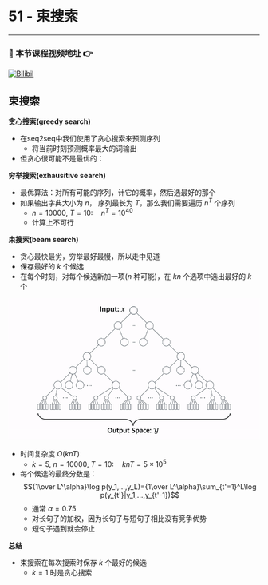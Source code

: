 # 51 - 束搜索

---

### 🎦 本节课程视频地址 👉
[![Bilibil](https://i0.hdslb.com/bfs/archive/a64d3da4f34eb1bcd3b840e33a34e3a1585ea86a.jpg@640w_400h_100Q_1c.webp)](https://www.bilibili.com/video/BV1B44y1C7m1)
## 束搜索

**贪心搜索(greedy search)**

- 在seq2seq中我们使用了贪心搜索来预测序列
  - 将当前时刻预测概率最大的词输出
- 但贪心很可能不是最优的：

**穷举搜索(exhausitive search)**

- 最优算法：对所有可能的序列，计它的概率，然后选最好的那个
- 如果输出字典大小为 $n$， 序列最长为 $T$，那么我们需要遍历 $n^T$ 个序列
  - $n=10000,\ T=10:\quad n^T=10^{40}$
  - 计算上不可行
  
**束搜索(beam search)**

- 贪心最快最劣，穷举最好最慢，所以走中见道
- 保存最好的 $k$ 个候选
- 在每个时刻，对每个候选新加一项($n$ 种可能)，在 $kn$ 个选项中选出最好的 $k$ 个
  
![](Images/051-01.gif)

- 时间复杂度 $O(knT)$
  - $k=5,\ n=10000,\ T=10:\quad knT=5\times10^{5}$
- 每个候选的最终分数是：
  $${1\over L^\alpha}\log p(y_1,...,y_L)={1\over L^\alpha}\sum_{t'=1}^L\log p(y_{t'}|y_1,...,y_{t'-1})$$
  - 通常 $\alpha=0.75$
  - 对长句子的加权，因为长句子与短句子相比没有竞争优势
  - 短句子遇到<eos>就会停止

**总结**

- 束搜索在每次搜索时保存 $k$ 个最好的候选
  - $k=1$ 时是贪心搜索
